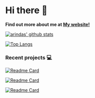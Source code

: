 <!--
**theSoberSobber/theSoberSobber** is a ✨ _special_ ✨ repository because its `README.md` (this file) appears on your GitHub profile.

Here are some ideas to get you started:

- 🔭 I’m currently working on ...
- 🌱 I’m currently learning ...
- 👯 I’m looking to collaborate on ...
- 🤔 I’m looking for help with ...
- 💬 Ask me about ...
- 📫 How to reach me: ...
- 😄 Pronouns: ...
- ⚡ Fun fact: ...
-->

# Hi there 👋

**Find out more about me at [My website!](https://theSoberSobber.github.io/theSoberSobber/)**

[![arindas' github stats](https://github-readme-stats-chi-tan.vercel.app/api?username=theSoberSobber&include_all_commits=true&show_icons=true&hide_title=true&hide_border=true&theme=dark)](https://github.com/theSoberSobber)

[![Top Langs](https://github-readme-stats-chi-tan.vercel.app/api/top-langs/?username=theSoberSobber&langs_count=10&layout=compact&theme=dark&hide_border=true)](https://github.com/theSoberSobber)

### Recent projects :computer:
[![Readme Card](https://github-readme-stats-chi-tan.vercel.app/api/pin/?username=theSoberSobber&repo=otp-api-endpoints&theme=dark&hide_border=false)](https://github.com/theSoberSobber/otp-api-endpoints)

[![Readme Card](https://github-readme-stats-chi-tan.vercel.app/api/pin/?username=theSoberSobber&repo=pentesting-college-websites&theme=dark&hide_border=false)](https://github.com/theSoberSobber/pentesting-college-websites)

[![Readme Card](https://github-readme-stats-chi-tan.vercel.app/api/pin/?username=theSoberSobber&repo=programming-typing&theme=dark&hide_border=false)](https://github.com/theSoberSobber/programming-typing)
